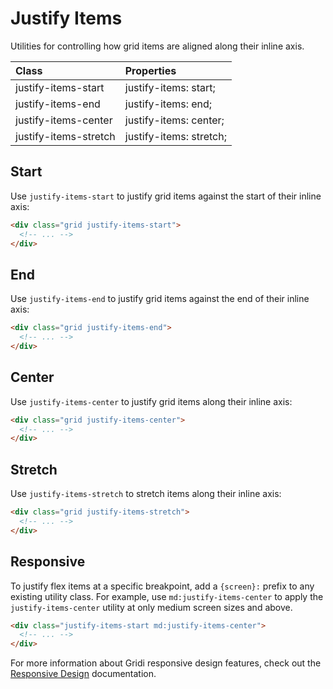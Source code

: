 # Justify Items

Utilities for controlling how grid items are aligned along their inline axis.

| Class                 | Properties              |
| :-------------------- | :---------------------- |
| justify-items-start   | justify-items: start;   |
| justify-items-end     | justify-items: end;     |
| justify-items-center  | justify-items: center;  |
| justify-items-stretch | justify-items: stretch; |

## Start

Use `justify-items-start` to justify grid items against the start of their inline axis:

```html
<div class="grid justify-items-start">
  <!-- ... -->
</div>
```

## End

Use `justify-items-end` to justify grid items against the end of their inline axis:

```html
<div class="grid justify-items-end">
  <!-- ... -->
</div>
```

## Center

Use `justify-items-center` to justify grid items along their inline axis:


```html
<div class="grid justify-items-center">
  <!-- ... -->
</div>
```

## Stretch

Use `justify-items-stretch` to stretch items along their inline axis:

```html
<div class="grid justify-items-stretch">
  <!-- ... -->
</div>
```

## Responsive

To justify flex items at a specific breakpoint, add a `{screen}:` prefix to any existing utility class. For example, use `md:justify-items-center` to apply the `justify-items-center` utility at only medium screen sizes and above.

```html
<div class="justify-items-start md:justify-items-center">
  <!-- ... -->
</div>
```

For more information about Gridi responsive design features, check out the [Responsive Design](/guide/responsive-design) documentation.
